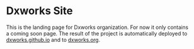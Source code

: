 # Dxworks Site

This is the landing page for Dxworks organization. For now it only contains a coming soon page.
The result of the project is automatically deployed to [dxworks.github.io](https://dxworks.github.io) and to [dxworks.org](https://dxworks.org).

